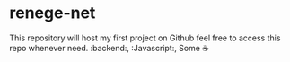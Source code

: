 # renege-net
This repository will host my first project on Github
feel free to access this repo whenever need.
:backend:, :Javascript:, Some :coffee:
